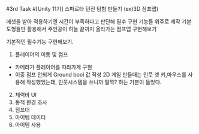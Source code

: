 #3rd Task
#[Unity 11기] 스파르타 던전 탐험 만들기 (ex)3D 점프맵)

에셋을 받아 적용하기엔 시간이 부족하다고 판단해 필수 구현 기능들 위주로 제작
기본 도형들만 활용해서 주인공이 하늘 끝까지 올라가는 점프맵 구현해보기

기본적인 필수기능 구현해보기.

1. 플레이어의 이동 및 점프
- 카메라가 플레이어를 따라가게 구현
- 이중 점프 안되게 Ground bool 값 작성
2D 게임 만들때는 인풋 겟 키,마우스를 사용해 작성했었는데, 인풋시스템을 쓰니까 딸깍? 하는 기분이 들었다.

2. 체력바 UI
3. 동적 환경 조사
4. 점프대
5. 아이템 데이터
6. 아이템 사용